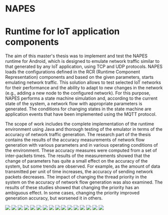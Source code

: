 # NAPES

<h1>Runtime for IoT application components</h1>
<p>  The aim of this master's thesis was to implement and test the NAPES runtime for Android, which is designed to emulate network traffic similar to that generated by any IoT application, using TCP and UDP protocols. NAPES loads the configurations defined in the RCR (Runtime Component Representation) components and based on the given parameters, starts emulating network traffic. This solution allows to test selected IoT networks for their performance and the ability to adapt to new changes in the network (e.g., adding a new node to the configured network). For this purpose, NAPES performs a state machine simulation and, according to the current state of the system, a network flow with appropriate parameters is generated. The conditions for changing states in the state machine are application events that have been implemented using the MQTT protocol.</p>
<p>  The scope of work includes the complete implementation of the runtime environment using Java and thorough testing of the emulator in terms of the accuracy of network traffic generation. The research part of the thesis contains the results of the accuracy measurements of network flow generation with various parameters and in various operating conditions of the environment. These accuracy measures were computed from a set of inter-packets times. The results of the measurements showed that the change of parameters has quite a small effect on the accuracy of the system, but some trends are observed. For example, as the amount of data transmitted per unit of time increases, the accuracy of sending network packets decreases. The impact of changing the thread priority in the system on the accuracy of network flow generation was also examined. The results of these studies showed that changing the priority has an ambiguous effect. In some cases, changing the priority improved generation accuracy, but worsened it in others.</p>
<img src="presentation/1.png"  />
<img src="presentation/3.png"  />
<img src="presentation/2.png"  />
<img src="presentation/4.png"  />
<img src="presentation/5.png"  />
<img src="presentation/6.png"  />
<img src="presentation/7.png"  />
<img src="presentation/8.png"  />
<img src="presentation/9.png"  />
<img src="presentation/10.png"  />
<img src="presentation/11.png"  />
<img src="presentation/12.png"  />
<img src="presentation/13.png"  />
<img src="presentation/14.png"  />
<img src="presentation/15.png"  />
<img src="presentation/16.png"  />

